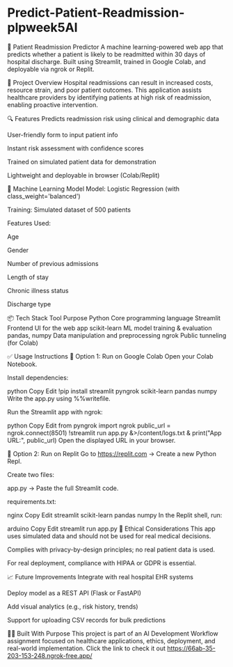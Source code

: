 # Predict-Patient-Readmission-plpweek5AI

🏥 Patient Readmission Predictor
A machine learning-powered web app that predicts whether a patient is likely to be readmitted within 30 days of hospital discharge. Built using Streamlit, trained in Google Colab, and deployable via ngrok or Replit.

🚀 Project Overview
Hospital readmissions can result in increased costs, resource strain, and poor patient outcomes. This application assists healthcare providers by identifying patients at high risk of readmission, enabling proactive intervention.

🔍 Features
Predicts readmission risk using clinical and demographic data

User-friendly form to input patient info

Instant risk assessment with confidence scores

Trained on simulated patient data for demonstration

Lightweight and deployable in browser (Colab/Replit)

🧠 Machine Learning Model
Model: Logistic Regression (with class_weight='balanced')

Training: Simulated dataset of 500 patients

Features Used:

Age

Gender

Number of previous admissions

Length of stay

Chronic illness status

Discharge type

📦 Tech Stack
Tool	Purpose
Python	Core programming language
Streamlit	Frontend UI for the web app
scikit-learn	ML model training & evaluation
pandas, numpy	Data manipulation and preprocessing
ngrok	Public tunneling (for Colab)

✅ Usage Instructions
🔹 Option 1: Run on Google Colab
Open your Colab Notebook.

Install dependencies:

python
Copy
Edit
!pip install streamlit pyngrok scikit-learn pandas numpy
Write the app.py using %%writefile.

Run the Streamlit app with ngrok:

python
Copy
Edit
from pyngrok import ngrok
public_url = ngrok.connect(8501)
!streamlit run app.py &>/content/logs.txt &
print("App URL:", public_url)
Open the displayed URL in your browser.

🔹 Option 2: Run on Replit
Go to https://replit.com → Create a new Python Repl.

Create two files:

app.py → Paste the full Streamlit code.

requirements.txt:

nginx
Copy
Edit
streamlit
scikit-learn
pandas
numpy
In the Replit shell, run:

arduino
Copy
Edit
streamlit run app.py
🔐 Ethical Considerations
This app uses simulated data and should not be used for real medical decisions.

Complies with privacy-by-design principles; no real patient data is used.

For real deployment, compliance with HIPAA or GDPR is essential.

📈 Future Improvements
Integrate with real hospital EHR systems

Deploy model as a REST API (Flask or FastAPI)

Add visual analytics (e.g., risk history, trends)

Support for uploading CSV records for bulk predictions

👨‍⚕️ Built With Purpose
This project is part of an AI Development Workflow assignment focused on healthcare applications, ethics, deployment, and real-world implementation.
Click the link to check it out 
https://66ab-35-203-153-248.ngrok-free.app/
